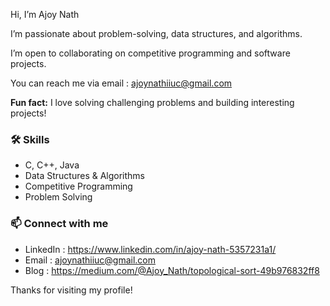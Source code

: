 Hi, I’m Ajoy Nath

I’m passionate about problem-solving, data structures, and algorithms.

I’m open to collaborating on competitive programming and software projects.

You can reach me via email : ajoynathiiuc@gmail.com

**Fun fact:** I love solving challenging problems and building interesting projects!


### 🛠️ Skills

- C, C++, Java  
- Data Structures & Algorithms  
- Competitive Programming  
- Problem Solving  


### 📫 Connect with me

- LinkedIn : https://www.linkedin.com/in/ajoy-nath-5357231a1/  
- Email    : ajoynathiiuc@gmail.com  
- Blog     : https://medium.com/@Ajoy_Nath/topological-sort-49b976832ff8


Thanks for visiting my profile!
